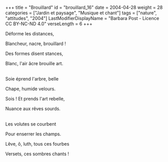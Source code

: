 +++
title = "Brouillard"
id = "brouillard_16"
date = 2004-04-28
weight = 28
categories = ["Jardin et paysage", "Musique et chant"]
tags = ["nature", "attitudes", "2004"]
LastModifierDisplayName = "Barbara Post - Licence CC BY-NC-ND 4.0"
verseLength = 6
+++

Déforme les distances,

Blancheur, nacre, brouillard !

Des formes disent stances,

Blanc, l'air âcre brouille art.

 \
Soie éprend l'arbre, belle

Chape, humide velours.

Sois ! Et prends l'art rebelle,

Nuance aux rêves sourds.

 \
Les volutes se courbent

Pour enserrer les champs.

Lêve, ô, luth, tous ces fourbes

Versets, ces sombres chants !
